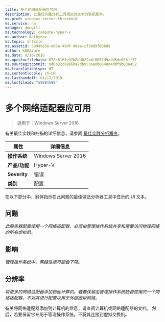 ```yaml
---
title: 多个网络适配器应可用
description: 此最佳实践分析工具规则的文本的联机版本。
ms.prod: windows-server-threshold
ms.service: na
manager: dongill
ms.technology: compute-hyper-v
ms.author: kathydav
ms.topic: article
ms.assetid: 59940e56-e06a-490f-90ea-cf30d9f80b09
author: KBDAzure
ms.date: 8/16/2016
ms.openlocfilehash: 678c0161e97b8dd022bbf0037d9add5de0281f77
ms.sourcegitcommit: 0d0b32c8986ba7db9536e0b8648d4ddf9b03e452
ms.translationtype: HT
ms.contentlocale: zh-CN
ms.lasthandoff: 04/17/2019
ms.locfileid: "59884598"
---
```

# <a name="more-than-one-network-adapter-should-be-available"></a>多个网络适配器应可用

>适用于：Windows Server 2016

有关最佳实践和扫描的详细信息，请参阅 [最佳实践分析程序](https://go.microsoft.com/fwlink/?LinkId=122786)。  
  
|属性|详细信息|  
|-|-|  
|**操作系统**|Windows Server 2016|  
|**产品/功能**|Hyper-V|  
|**Severity**|错误|  
|**类别**|配置|  

在以下部分中，斜体指示在此问题的最佳做法分析器工具中显示的 UI 文本。

## <a name="issue"></a>问题  
  
*此服务器配置使用一个网络适配器，必须由管理操作系统共享和需要访问物理网络的所有虚拟机。*  
  
## <a name="impact"></a>影响  
  
*管理操作系统中，网络性能可能会下降。*  
  
## <a name="resolution"></a>分辨率  
  
*将更多的网络适配器添加到此计算机。若要保留由管理操作系统独自使用的一个网络适配器，不对其进行配置以用于外部虚拟网络。*  
  
有关将网络适配器添加到计算机的信息，请查阅计算机或网络适配器的文档。 然后，若要保留它专用于管理操作系统，不将其连接到虚拟交换机。   
  


